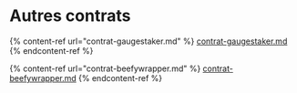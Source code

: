 # Autres contrats

{% content-ref url="contrat-gaugestaker.md" %}
[contrat-gaugestaker.md](contrat-gaugestaker.md)
{% endcontent-ref %}

{% content-ref url="contrat-beefywrapper.md" %}
[contrat-beefywrapper.md](contrat-beefywrapper.md)
{% endcontent-ref %}
